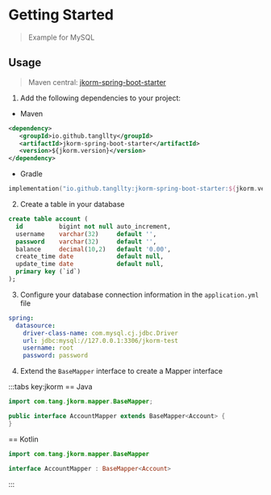 # Getting Started

 > Example for MySQL

## Usage

 > Maven central: [jkorm-spring-boot-starter](https://central.sonatype.com/artifact/io.github.tangllty/jkorm-spring-boot-starter)

 1. Add the following dependencies to your project:

 * Maven

```xml
<dependency>
   <groupId>io.github.tangllty</groupId>
   <artifactId>jkorm-spring-boot-starter</artifactId>
   <version>${jkorm.version}</version>
</dependency>
```

 * Gradle

```kts
implementation("io.github.tangllty:jkorm-spring-boot-starter:${jkorm.version}")
```

  2. Create a table in your database

```sql
create table account (
  id          bigint not null auto_increment,
  username    varchar(32)     default '',
  password    varchar(32)     default '',
  balance     decimal(10,2)   default '0.00',
  create_time date            default null,
  update_time date            default null,
  primary key (`id`)
);
```

 3. Configure your database connection information in the `application.yml` file

```yaml
spring:
  datasource:
    driver-class-name: com.mysql.cj.jdbc.Driver
    url: jdbc:mysql://127.0.0.1:3306/jkorm-test
    username: root
    password: password
```

 4. Extend the `BaseMapper` interface to create a Mapper interface

:::tabs key:jkorm
== Java

```java
import com.tang.jkorm.mapper.BaseMapper;

public interface AccountMapper extends BaseMapper<Account> {
}
```

== Kotlin

```kotlin
import com.tang.jkorm.mapper.BaseMapper

interface AccountMapper : BaseMapper<Account>
```
:::
